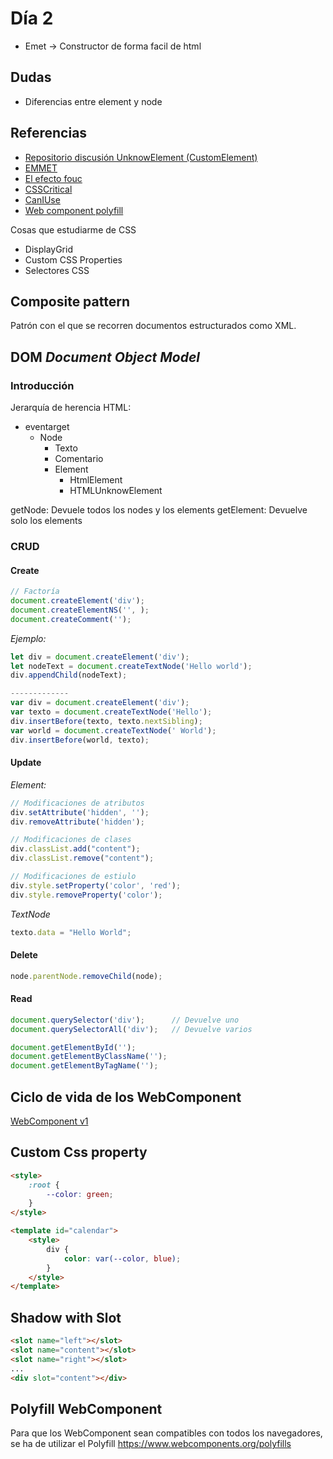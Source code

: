 # **Día 2**
- Emet -> Constructor de forma facil de html

## Dudas
- Diferencias entre element y node

## Referencias
- [Repositorio discusión UnknowElement (CustomElement)](https://github.com/w3c/webcomponents)
- [EMMET](https://emmet.io/)
- [El efecto fouc](https://trasweb.net/webperf/el-no-efecto-fouc)
- [CSSCritical](https://github.com/addyosmani/critical)
- [CanIUse](https://caniuse.com/)
- [Web component polyfill](https://www.webcomponents.org/polyfills)

Cosas que estudiarme de CSS
- DisplayGrid
- Custom CSS Properties
- Selectores CSS



## **Composite pattern** 
Patrón con el que se recorren documentos estructurados como XML.

## **DOM** *Document Object Model*
### Introducción
Jerarquía de herencia HTML:
- eventarget
    - Node
        - Texto
        - Comentario
        - Element
            - HtmlElement
            - HTMLUnknowElement

getNode: Devuele todos los nodes y los elements
getElement: Devuelve solo los elements

### CRUD
#### Create
```javascript
// Factoría
document.createElement('div');
document.createElementNS('', );
document.createComment('');
```
*Ejemplo:*
```javascript
let div = document.createElement('div');
let nodeText = document.createTextNode('Hello world');
div.appendChild(nodeText);

-------------
var div = document.createElement('div');
var texto = document.createTextNode('Hello');
div.insertBefore(texto, texto.nextSibling);
var world = document.createTextNode(' World');
div.insertBefore(world, texto);
```

#### Update
*Element:*
```javascript
// Modificaciones de atributos
div.setAttribute('hidden', '');
div.removeAttribute('hidden');

// Modificaciones de clases
div.classList.add("content");
div.classList.remove("content");

// Modificaciones de estiulo
div.style.setProperty('color', 'red');
div.style.removeProperty('color');
```

*TextNode*
```javascript
texto.data = "Hello World";
```

#### Delete
```javascript
node.parentNode.removeChild(node);
```

#### Read
```javascript
document.querySelector('div');      // Devuelve uno
document.querySelectorAll('div');   // Devuelve varios

document.getElementById('');
document.getElementByClassName('');
document.getElementByTagName('');
```


## Ciclo de vida de los WebComponent
[WebComponent v1](https://developers.google.com/web/fundamentals/web-components/customelements?hl=es)

## Custom Css property

```html
<style>
    :root {
        --color: green;   
    }
</style>

<template id="calendar">
    <style>
        div {
            color: var(--color, blue);
        }
    </style>
</template>
```


## Shadow with Slot
```html
<slot name="left"></slot>
<slot name="content"></slot>
<slot name="right"></slot>
...
<div slot="content"></div>
```

## Polyfill WebComponent
Para que los WebComponent sean compatibles con todos los navegadores, se ha de utilizar el Polyfill https://www.webcomponents.org/polyfills